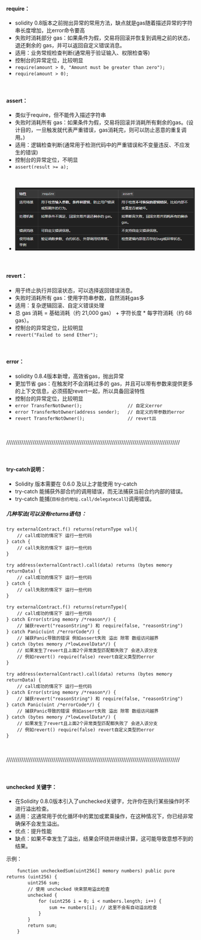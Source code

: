 

#### require：
- solidity 0.8版本之前抛出异常的常用方法，缺点就是gas随着描述异常的字符串长度增加，比error命令要高
- 失败时消耗部分 gas：如果条件为假，交易将回滚并恢复到调用之前的状态，退还剩余的 gas，并可以返回自定义错误消息。
- 适用：业务常规检查判断(通常用于验证输入、权限检查等)
- 控制台的异常定位，比较明显
- ```require(amount > 0, "Amount must be greater than zero");```
- ```require(amount > 0);```

　

#### assert：
- 类似于require，但不能传入描述字符串
- 失败时消耗所有 gas：如果条件为假，交易将回滚并消耗所有剩余的gas。(设计目的，一旦触发就代表严重错误，gas消耗完，则可以防止恶意的重复调用。)
- 适用：逻辑检查判断(通常用于检测代码中的严重错误和不变量违反、不应发生的错误)
- 控制台的异常定位，不明显
- ```assert(result >= a);```

　

- ![](../images/require_assert.png "") 


　

#### revert：
- 用于终止执行并回滚状态，可以选择返回错误消息。
- 失败时消耗所有 gas：使用字符串参数，自然消耗gas多
- 适用：复杂逻辑回滚、自定义错误处理
- 总 gas 消耗 = 基础消耗（约 21,000 gas） + 字符长度 * 每字符消耗（约 68 gas）。
- 控制台的异常定位，比较明显
- ```revert("Failed to send Ether");```

　

#### error：
- solidity 0.8.4版本新增，高效省gas，抛出异常
- 更加节省 gas：在触发时不会消耗过多的 gas，并且可以带有参数来提供更多的上下文信息，必须搭配revert一起，所以具备回滚特性
- 控制台的异常定位，比较明显
- ```error TransferNotOwner();                 // 自定义error```
- ```error TransferNotOwner(address sender);   // 自定义的带参数的error```
- ```revert TransferNotOwner();                // revert出```

　

////////////////////////////////////////////////////////////////////////////////////////////

　

#### try-catch说明：
- Solidity 版本需要在 0.6.0 及以上才能使用 try-catch
- try-catch 能捕获外部合约的调用错误，而无法捕获当前合约内部的错误。
- try-catch 能捕(```目标合约地址.call/delegatecall```)调用错误。

##### 几种写法(可以没有returns语句)：
```
try externalContract.f() returns(returnType val){
    // call成功的情况下 运行一些代码
} catch {
    // call失败的情况下 运行一些代码
}
```

```
try address(externalContract).call(data) returns (bytes memory returnData) {
    // call成功的情况下 运行一些代码
} catch {
    // call失败的情况下 运行一些代码
}
```

```
try externalContract.f() returns(returnType){
    // call成功的情况下 运行一些代码
} catch Error(string memory /*reason*/) {
    // 捕获revert("reasonString") 和 require(false, "reasonString")
} catch Panic(uint /*errorCode*/) {
    // 捕获Panic导致的错误 例如assert失败 溢出 除零 数组访问越界
} catch (bytes memory /*lowLevelData*/) {
    // 如果发生了revert且上面2个异常类型匹配都失败了 会进入该分支
    // 例如revert() require(false) revert自定义类型的error
}
```

```
try address(externalContract).call(data) returns (bytes memory returnData) {
    // call成功的情况下 运行一些代码
} catch Error(string memory /*reason*/) {
    // 捕获revert("reasonString") 和 require(false, "reasonString")
} catch Panic(uint /*errorCode*/) {
    // 捕获Panic导致的错误 例如assert失败 溢出 除零 数组访问越界
} catch (bytes memory /*lowLevelData*/) {
    // 如果发生了revert且上面2个异常类型匹配都失败了 会进入该分支
    // 例如revert() require(false) revert自定义类型的error
}
```

　

////////////////////////////////////////////////////////////////////////////////////////////

　

#### unchecked 关键字：
- 在Solidity 0.8.0版本引入了unchecked关键字，允许你在执行某些操作时不进行溢出检查。
- 适用：这通常用于优化循环中的累加或累乘操作，在这种情况下，你已经非常确保不会发生溢出。
- 优点：提升性能
- 缺点：如果不幸发生了溢出，结果会环绕并继续计算，这可能导致意想不到的结果。

示例：
```
    function uncheckedSum(uint256[] memory numbers) public pure returns (uint256) {
        uint256 sum;
        // 使用 unchecked 块来禁用溢出检查
        unchecked {
            for (uint256 i = 0; i < numbers.length; i++) {
                sum += numbers[i]; // 这里不会有自动溢出检查
            }
        }
        return sum;
    }
```